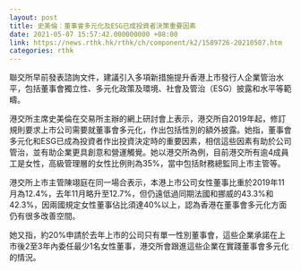 ```yaml
---
layout: post
title: 史美倫：董事會多元化及ESG已成投資者決策重要因素
date: 2021-05-07 15:57:42.000000000 +08:00
link: https://news.rthk.hk/rthk/ch/component/k2/1589726-20210507.htm
categories: rthk
---
```


聯交所早前發表諮詢文件，建議引入多項新措施提升香港上市發行人企業管治水平，包括董事會獨立性、多元化政策及環境、社會及管治（ESG）披露和水平等範疇。

港交所主席史美倫在交易所主辦的網上研討會上表示，港交所自2019年起，修訂規則要求上市公司需要就董事會多元化，作出包括性別的額外披露。她指，董事會多元化和ESG已成為投資者作出投資決定時的重要因素，相信這些因素有助於公司管治，並有助企業更具創意和營運觸覺。她以港交所為例，目前港交所有逾4成員工是女性，高級管理層的女性比例則為35%，當中包括財務總監同上市主管等。

港交所上市主管陳翊庭在同一場合表示，本港上市公司女性董事比重於2019年11月為12.4%，去年11月略升至12.7%，但仍遠低過同期法國和挪威的43.3%和42.3%，因兩國規定女性董事佔比須達40%以上，認為香港在董事會多元化方面仍有很多改善空間。

她又指，約20%申請於去年上市的公司只有單一性別董事會，這些企業承諾在上市後2至3年內委任最少1名女性董事，港交所會跟進這些企業在實踐董事會多元化的情況。
